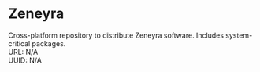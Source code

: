 # Zeneyra
Cross-platform repository to distribute Zeneyra software. Includes system-critical packages.  
URL: N/A  
UUID: N/A  